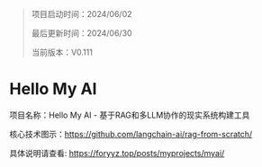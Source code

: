 > 项目启动时间：2024/06/02
>
> 最后更新时间：2024/06/30
>
> 当前版本：V0.111

# Hello My AI

项目名称：Hello My AI - 基于RAG和多LLM协作的现实系统构建工具

核心技术图示：https://github.com/langchain-ai/rag-from-scratch/

具体说明请查看: https://foryyz.top/posts/myprojects/myai/
